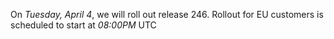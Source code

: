 On *Tuesday, April 4*, we will roll out release 246. Rollout for EU customers is scheduled to start at *08:00PM* UTC
